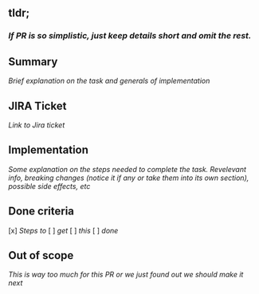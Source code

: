 ## tldr;
### _If PR is so simplistic, just keep details short and omit the rest._

## Summary
_Brief explanation on the task and generals of implementation_

## JIRA Ticket
_Link to Jira ticket_

## Implementation
_Some explanation on the steps needed to complete the task. Revelevant info, breaking changes (notice it if any or take them into its own section), possible side effects, etc_

## Done criteria

[x] _Steps to_
[ ] _get_
[ ] _this_
[ ] _done_

## Out of scope

_This is way too much for this PR or we just found out we should make it next_
